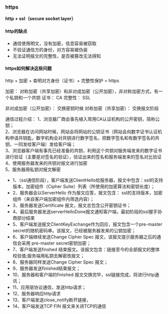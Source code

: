 ### https
**http + ssl（secure socket layer）**

#### http的缺点
- 通信使用明文，没有加密，信息容易被窃取
- 不验证通信方的身份，对方容易被伪装
- 无法证明报文的完整性，是否被篡改无法得知

#### https如何解决这些问题
http + 加密 + 查明对方身份（证书）+ 完整性保护  = https

加密： 对称加密（共享加密）和非对成加密（公开加密），非对称加密方式，有一个私钥和一个共钥
证书： CA
完整性： SSL

非对成加密（公开加密）： 交换密钥时候
对称加密（共享加密）： 交换报文阶段

通信过程介绍：
    1、浏览器厂商会事先植入常用CA认证机构的公开密钥，简称公钥；   
    2、浏览器在访问网站时候，网站会将网站的公钥证书（网站会向数字证书认证机构申请共钥匙，数字机构会对共钥进行数字签名，把数字签名和有数字签名的共钥，一同发给客户端）发给客户端；   
    3、浏览器客户端有事先已经准备的共钥，利用这个共钥对服务端发来的数字证书进行验证（主要是对签名的验证），验证出来的签名和服务端发来的签名对比验证    
    4、使用服务器发来的共钥对报文进行加密   
    5、服务器用私钥对报文解密   


- 1、（ssl通信阶段），客户端发送ClientHello给服务器，报文中包含：ssl的支持版本，加密组件（Cipher Suite）列表（所使用的加密算法和密钥长度）；
- 2、服务器会以ServerHello 作为报文应答，报文包含： ssl的支持版本，加密组件（来自客户端加密组件内筛选内容）；
- 3、服务器发送Certificate 报文，报文总包含公开密钥证书；
- 4、最后服务器发送serverHelloDone报文通知客户端，最初阶段的ssl握手协商部分结束
- 5、客户端发送报文ClientKeyExchange作为回应，报文包含一个pre-master secret的随机密码串。该报文，已经被服务器发来的公钥加密；
- 6、客户端继续发送Change Cipher Spec 报文，该报文提示服务器之后的通信会采用 pre-master secret密钥加密；
- 7、客户端发送finshed 结束报文。该报文包含：链接至今的全部报文的整体校验值;服务端用私钥去解密改报文；
- 8、服务器同样发送Change Cipher Spec 报文；
- 9、服务器发送finished结束报文；
- 10、服务器和客户端的finished 报文交换完毕，ssl链接完成，将进行http通讯；
- 11、应用层协议通信，发送http请求；
- 12、服务器响应http请求
- 13、客户端发送close_notify断开链接，
- 14、客户端发送TCP FIN 报文来关闭TCP的通信
